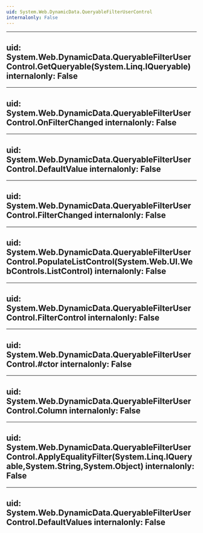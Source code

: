 ```yaml
---
uid: System.Web.DynamicData.QueryableFilterUserControl
internalonly: False
---
```


---
uid: System.Web.DynamicData.QueryableFilterUserControl.GetQueryable(System.Linq.IQueryable)
internalonly: False
---

---
uid: System.Web.DynamicData.QueryableFilterUserControl.OnFilterChanged
internalonly: False
---

---
uid: System.Web.DynamicData.QueryableFilterUserControl.DefaultValue
internalonly: False
---

---
uid: System.Web.DynamicData.QueryableFilterUserControl.FilterChanged
internalonly: False
---

---
uid: System.Web.DynamicData.QueryableFilterUserControl.PopulateListControl(System.Web.UI.WebControls.ListControl)
internalonly: False
---

---
uid: System.Web.DynamicData.QueryableFilterUserControl.FilterControl
internalonly: False
---

---
uid: System.Web.DynamicData.QueryableFilterUserControl.#ctor
internalonly: False
---

---
uid: System.Web.DynamicData.QueryableFilterUserControl.Column
internalonly: False
---

---
uid: System.Web.DynamicData.QueryableFilterUserControl.ApplyEqualityFilter(System.Linq.IQueryable,System.String,System.Object)
internalonly: False
---

---
uid: System.Web.DynamicData.QueryableFilterUserControl.DefaultValues
internalonly: False
---
